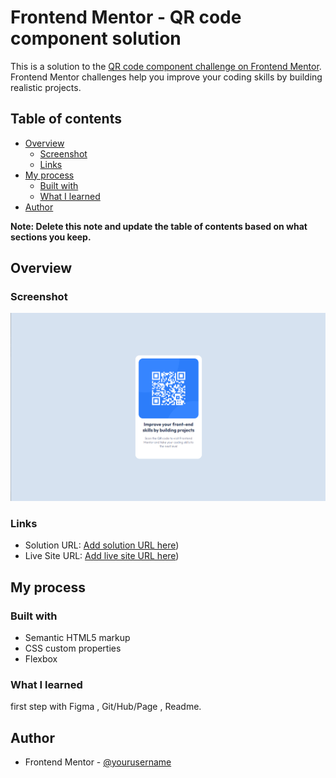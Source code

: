 # Frontend Mentor - QR code component solution

This is a solution to the [QR code component challenge on Frontend Mentor](https://www.frontendmentor.io/challenges/qr-code-component-iux_sIO_H). Frontend Mentor challenges help you improve your coding skills by building realistic projects.

## Table of contents

- [Overview](#overview)
  - [Screenshot](#screenshot)
  - [Links](#links)
- [My process](#my-process)
  - [Built with](#built-with)
  - [What I learned](#what-i-learned)
- [Author](#author)

**Note: Delete this note and update the table of contents based on what sections you keep.**

## Overview

### Screenshot

![](./screenshot.jpg)

### Links

- Solution URL: [Add solution URL here](https://www.frontendmentor.io/solutions/qr-code-component-8YHr-iiiaM))
- Live Site URL: [Add live site URL here](https://dolpheus89.github.io/ChallengeFrontendmentor.github.io/defi%201%20-%20QR%20code%20component/index.html))

## My process

### Built with

- Semantic HTML5 markup
- CSS custom properties
- Flexbox

### What I learned

first step with Figma , Git/Hub/Page , Readme.

## Author

- Frontend Mentor - [@yourusername](https://www.frontendmentor.io/profile/Dolpheus89)

